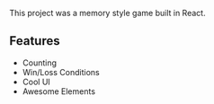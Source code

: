 This project was a memory style game built in React.

## Features

- Counting
- Win/Loss Conditions
- Cool UI
- Awesome Elements
